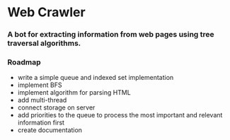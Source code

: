 # Web Crawler

### A bot for extracting information from web pages using tree traversal algorithms.
### Roadmap
* write a simple queue and indexed set implementation
* implement BFS
* implement algorithm for parsing HTML
* add multi-thread
* connect storage on server
* add priorities to the queue to process the most important and relevant information first
* create documentation
